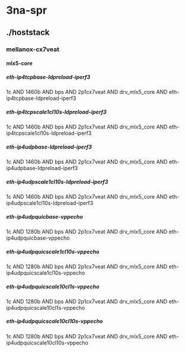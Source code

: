 # 3na-spr
## ./hoststack
### mellanox-cx7veat
#### mlx5-core
##### eth-ip4tcpbase-ldpreload-iperf3
1c AND 1460b AND bps AND 2p1cx7veat AND drv_mlx5_core AND eth-ip4tcpbase-ldpreload-iperf3
##### eth-ip4tcpscale1cl10s-ldpreload-iperf3
1c AND 1460b AND bps AND 2p1cx7veat AND drv_mlx5_core AND eth-ip4tcpscale1cl10s-ldpreload-iperf3
##### eth-ip4udpbase-ldpreload-iperf3
1c AND 1460b AND bps AND 2p1cx7veat AND drv_mlx5_core AND eth-ip4udpbase-ldpreload-iperf3
##### eth-ip4udpscale1cl10s-ldpreload-iperf3
1c AND 1460b AND bps AND 2p1cx7veat AND drv_mlx5_core AND eth-ip4udpscale1cl10s-ldpreload-iperf3
##### eth-ip4udpquicbase-vppecho
1c AND 1280b AND bps AND 2p1cx7veat AND drv_mlx5_core AND eth-ip4udpquicbase-vppecho
##### eth-ip4udpquicscale1cl10s-vppecho
1c AND 1280b AND bps AND 2p1cx7veat AND drv_mlx5_core AND eth-ip4udpquicscale1cl10s-vppecho
##### eth-ip4udpquicscale10cl1s-vppecho
1c AND 1280b AND bps AND 2p1cx7veat AND drv_mlx5_core AND eth-ip4udpquicscale10cl1s-vppecho
##### eth-ip4udpquicscale10cl10s-vppecho
1c AND 1280b AND bps AND 2p1cx7veat AND drv_mlx5_core AND eth-ip4udpquicscale10cl10s-vppecho